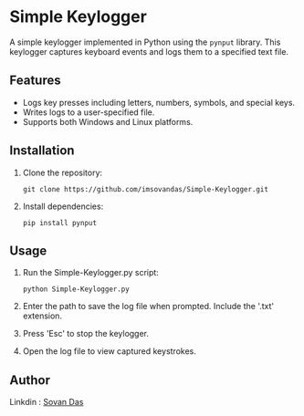 # Simple Keylogger

A simple keylogger implemented in Python using the `pynput` library. This keylogger captures keyboard events and logs them to a specified text file.

## Features

- Logs key presses including letters, numbers, symbols, and special keys.
- Writes logs to a user-specified file.
- Supports both Windows and Linux platforms.

## Installation

1. Clone the repository:

   ```
   git clone https://github.com/imsovandas/Simple-Keylogger.git
   ```

2. Install dependencies:

   ```
   pip install pynput
   ```

## Usage

1. Run the Simple-Keylogger.py script:

   ```
   python Simple-Keylogger.py
   ```

2. Enter the path to save the log file when prompted. Include the '.txt' extension.

3. Press 'Esc' to stop the keylogger.

4. Open the log file to view captured keystrokes.

## Author
Linkdin : [Sovan Das](https://www.linkedin.com/in/imsovandas)
